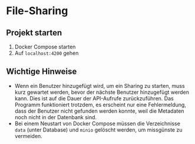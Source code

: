 # File-Sharing

## Projekt starten
1. Docker Compose starten
2. Auf ```localhost:4200``` gehen

## Wichtige Hinweise
* Wenn ein Benutzer hinzugefügt wird, um ein Sharing zu starten, muss kurz gewartet werden, bevor der nächste Benutzer hinzugefügt werden kann. Dies ist auf die Dauer der API-Aufrufe zurückzuführen. Das Programm funktioniert trotzdem, es erscheint nur eine Fehlermeldung, dass der Benutzer nicht gefunden werden konnte, weil die Metadaten noch nicht in der Datenbank sind.
* Bei einem Neustart von Docker Compose müssen die Verzeichnisse ```data``` (unter Database) und ```minio``` gelöscht werden, um missgünste zu vermeiden.
